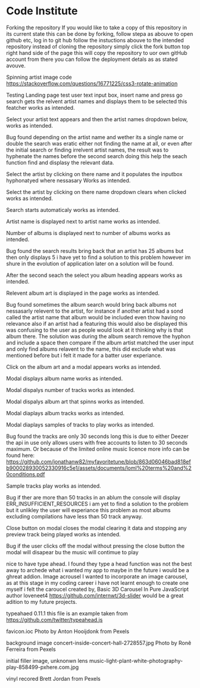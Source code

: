 # Code Institute
Forking the repository 
If you would like to take a copy of this repository in its current state this can be done by forking, 
follow stepa as abouve to open github etc, log in to git hub follow the instuctions abouve to the intended repository
instead of cloning the repository simply click the fork button top right hand side of the page this will copy the repository 
to uor own gitHub account from there you can follow the deployment detals as as stated avouve.

Spinning artist image code https://stackoverflow.com/questions/16771225/css3-rotate-animation


Testing
Landing page
test user text input box, insert name and press go search gets the relvent artist names and displays them to be selected this featcher works as intended. 

Select your artist text appears and then the artist names dropdown below, works as intended.

Bug found depending on the artist name and wether its a single name or double the search was eratic either not finding the name at all, or even after the initial 
search or finding irrelvent artist names, the result was to hyphenate the names before the second search doing this help the seach function find and displasy the relevant data.

Select the artist by clicking on there name and it populates the inputbox hyphonatyed where nessasary Works as intended.

Select the artist by clicking on there name dropdown clears when clicked works as intended.

Search starts automaticaly works as intended.

Artist name is displayed next to artist name works as intended.

Number of albums is displayed next to number of albums works as intended.

Bug found the search results bring back that an artist has 25 albums but then only displays 5 i have yet to find a solution to this problem however im shure in the evolution of 
application later on a solution will be found.

After the second seach the select you album heading appears works as intended.

Relevent album art is displayed in the page works as intended.

Bug found sometimes the album search would bring back albums not nessasarly relevent to the artist, for instance if another artist had a sond called the artist name that album 
would be included even thow having no relevance also if an artist had a featuring this would also be displayed this was confusing to the user as people would look at it thinking why is that album there.
The solution was during the album search remove the hyphon and include a space then compare if the album artist matched the user input and only find albums relavent to the name, this 
did exclude what was mentioned before but i felt it made for a batter user experiance.

Click on the album art and a modal appears works as intended.

Modal displays album name works as intended.

Modal dispalys number of tracks works as intended.

Modal dispalys album art that spinns works as intended.

Modal diaplays album tracks works as intended.

Modal diaplays samples of tracks to play works as intended.

Bug found the tracks are only 30 seconds long this is due to either Deezer the api in use only allows users with free accounts to listen to 30 seconds maximum.
Or because of the limited online music licence more info can be found here: https://github.com/jonathanw82/myfavoritetune/blob/863d06046bad818efb900028930052330916c5e1/assets/documents/loml%20terms%20and%20conditions.pdf

Sample tracks play works as intended.

Bug if ther are more than 50 tracks in an ablum the console will display ERR_INSUFFICIENT_RESOURCES i am yet to find a solution to the problem but it unlikley the user will 
experiance this problem as most albums excluding compilations have less than 50 track anyway.

Close button on modal closes the modal clearing it data and stopping any preview track being played works as intended.

Bug if the user clicks off the modal without pressing the close button the modal will disapear bu the music will contimue to play 





 


nice to have 
type ahead.
I found they type a head function was not the best away to archede what i wanted my app to maybe in the future i would be a ghreat addion.
Image acrousel 
I wanted to incorporate an image carousel, as at this stage in my coding career i have not learnt enough to create one myself i felt the 
caroucel created by, Basic 3D Carousel In Pure JavaScript author loveneet4 https://github.com/internwt/3d-slider would be a great adition to my future projects.


typeahaed 0.11.1
this file is an example taken from https://github.com/twitter/typeahead.js

favicon.ioc
Photo by Anton Hooijdonk from Pexels

background image
concert-inside-concert-hall-2728557.jpg
Photo by Ronê Ferreira from Pexels

initial filler image,
unknonwn lens 
music-light-plant-white-photography-play-858499-pxhere.com.jpg

vinyl recored
Brett Jordan from Pexels

